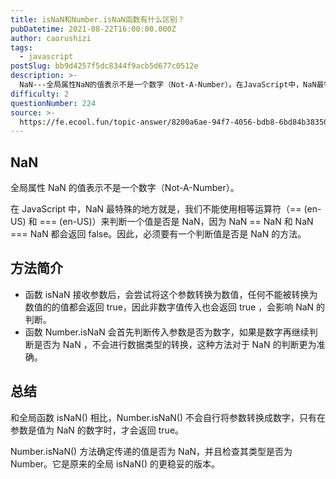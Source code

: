 ```yaml
---
title: isNaN和Number.isNaN函数有什么区别？
pubDatetime: 2021-08-22T16:00:00.000Z
author: caorushizi
tags:
  - javascript
postSlug: bb9d4257f5dc8344f9acb5d677c0512e
description: >-
  NaN---全局属性NaN的值表示不是一个数字（Not-A-Number）。在JavaScript中，NaN最特殊的地方就是，我们不能使用相等运算符（==(en-US)和===(en-US)）来判断一
difficulty: 2
questionNumber: 224
source: >-
  https://fe.ecool.fun/topic-answer/8200a6ae-94f7-4056-bdb8-6bd84b383500?orderBy=updateTime&order=desc&tagId=10
---
```


## NaN

全局属性 NaN 的值表示不是一个数字（Not-A-Number）。

在 JavaScript 中，NaN 最特殊的地方就是，我们不能使用相等运算符（== (en-US) 和 === (en-US)）来判断一个值是否是 NaN，因为 NaN == NaN 和 NaN === NaN 都会返回 false。因此，必须要有一个判断值是否是 NaN 的方法。

## 方法简介

- 函数 isNaN 接收参数后，会尝试将这个参数转换为数值，任何不能被转换为数值的的值都会返回 true，因此非数字值传入也会返回 true ，会影响 NaN 的判断。
- 函数 Number.isNaN 会首先判断传入参数是否为数字，如果是数字再继续判断是否为 NaN ，不会进行数据类型的转换，这种方法对于 NaN 的判断更为准确。

## 总结

和全局函数 isNaN() 相比，Number.isNaN() 不会自行将参数转换成数字，只有在参数是值为 NaN 的数字时，才会返回 true。

Number.isNaN() 方法确定传递的值是否为 NaN，并且检查其类型是否为 Number。它是原来的全局 isNaN() 的更稳妥的版本。
